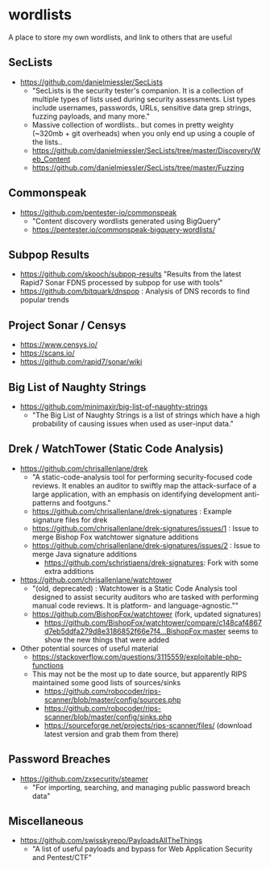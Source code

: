 # wordlists

A place to store my own wordlists, and link to others that are useful

## SecLists

* https://github.com/danielmiessler/SecLists
    * "SecLists is the security tester's companion. It is a collection of multiple types of lists used during security assessments. List types include usernames, passwords, URLs, sensitive data grep strings, fuzzing payloads, and many more."
    * Massive collection of wordlists.. but comes in pretty weighty (~320mb + git overheads) when you only end up using a couple of the lists..
    * https://github.com/danielmiessler/SecLists/tree/master/Discovery/Web_Content
    * https://github.com/danielmiessler/SecLists/tree/master/Fuzzing

## Commonspeak

* https://github.com/pentester-io/commonspeak
    * "Content discovery wordlists generated using BigQuery"
    * https://pentester.io/commonspeak-bigquery-wordlists/

## Subpop Results

* https://github.com/skooch/subpop-results
    "Results from the latest Rapid7 Sonar FDNS processed by subpop for use with tools"
* https://github.com/bitquark/dnspop : Analysis of DNS records to find popular trends

## Project Sonar / Censys

* https://www.censys.io/
* https://scans.io/
* https://github.com/rapid7/sonar/wiki

## Big List of Naughty Strings

* https://github.com/minimaxir/big-list-of-naughty-strings
    * "The Big List of Naughty Strings is a list of strings which have a high probability of causing issues when used as user-input data."

## Drek / WatchTower (Static Code Analysis)

* https://github.com/chrisallenlane/drek
    * "A static-code-analysis tool for performing security-focused code reviews. It enables an auditor to swiftly map the attack-surface of a large application, with an emphasis on identifying development anti-patterns and footguns."
    * https://github.com/chrisallenlane/drek-signatures : Example signature files for drek
    * https://github.com/chrisallenlane/drek-signatures/issues/1 : Issue to merge Bishop Fox watchtower signature additions
    * https://github.com/chrisallenlane/drek-signatures/issues/2 : Issue to merge Java signature additions
        * https://github.com/schristiaens/drek-signatures: Fork with some extra additions
* https://github.com/chrisallenlane/watchtower
    * "(old, deprecated) : Watchtower is a Static Code Analysis tool designed to assist security auditors who are tasked with performing manual code reviews. It is platform- and language-agnostic.""
    * https://github.com/BishopFox/watchtower (fork, updated signatures)
        * https://github.com/BishopFox/watchtower/compare/c148caf4867d7eb5ddfa279d8e3186852f66e7f4...BishopFox:master seems to show the new things that were added
* Other potential sources of useful material
    * https://stackoverflow.com/questions/3115559/exploitable-php-functions
    * This may not be the most up to date source, but apparently RIPS maintained some good lists of sources/sinks
      * https://github.com/robocoder/rips-scanner/blob/master/config/sources.php
      * https://github.com/robocoder/rips-scanner/blob/master/config/sinks.php
      * https://sourceforge.net/projects/rips-scanner/files/ (download latest version and grab them from there)

## Password Breaches

* https://github.com/zxsecurity/steamer
    * "For importing, searching, and managing public password breach data"

## Miscellaneous

* https://github.com/swisskyrepo/PayloadsAllTheThings
    * "A list of useful payloads and bypass for Web Application Security and Pentest/CTF"
